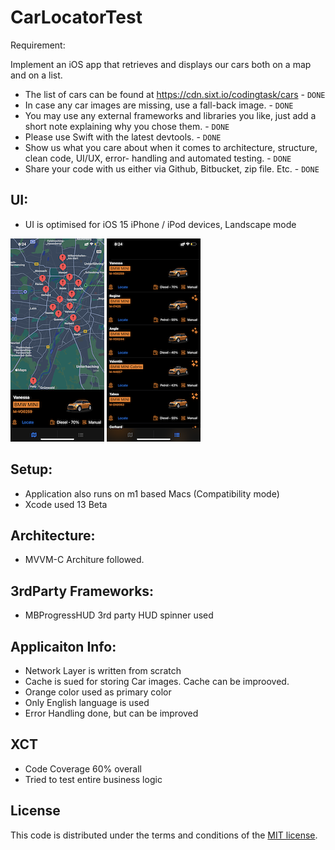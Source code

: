 # CarLocatorTest

Requirement: 

Implement an iOS app that retrieves and displays our cars both on a map and on a list.
* The list of cars can be found at https://cdn.sixt.io/codingtask/cars - `DONE`
* In case any car images are missing, use a fall-back image. - `DONE` 
* You may use any external frameworks and libraries you like, just add a short note explaining why
you chose them. - `DONE` 
* Please use Swift with the latest devtools. - `DONE` 
* Show us what you care about when it comes to architecture, structure, clean code, UI/UX, error-
handling and automated testing. - `DONE` 
* Share your code with us either via Github, Bitbucket, zip file. Etc. - `DONE` 

## UI: 
- UI is optimised for iOS 15 iPhone / iPod devices, Landscape mode

![Alt text](CarLocator/Documentation/IMG_3729.PNG "Map View")
![Alt text](CarLocator/Documentation/IMG_3730.PNG "List View")

## Setup:
- Application also runs on m1 based Macs (Compatibility mode)
- Xcode used 13 Beta 

## Architecture: 
- MVVM-C Architure followed. 

## 3rdParty Frameworks:
- MBProgressHUD 3rd party HUD spinner used 

## Applicaiton Info:
- Network Layer is written from scratch
- Cache is sued for storing Car images. Cache can be improoved.
- Orange color used as  primary color 
- Only English language is used 
- Error Handling done, but can be improved


## XCT 
- Code Coverage 60% overall 
- Tried to test entire business logic 

## License

This code is distributed under the terms and conditions of the [MIT license](LICENSE).
